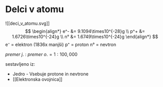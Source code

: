 # Delci v atomu
![[deci_v_atomu.svg]]
$$
\begin{align*}
e^- &= 9.1094\times10^{-28}g \\
p^+ &= 1.6726\times10^{-24}g \\
n° &= 1.6749\times10^{-24}g
\end{align*}
$$
e⁻  = elektron (1836x manjši)
p⁺ = proton
n° = nevtron

$premer\ j.\ :\ premer\ o. = 1 : 100,000$

sestavljeno iz:
- Jedro - Vsebuje protone in nevtrone
- [[Elektronska ovojnica]]
